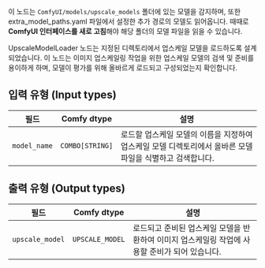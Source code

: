 이 노드는 `ComfyUI/models/upscale_models` 폴더에 있는 모델을 감지하며,
또한 extra_model_paths.yaml 파일에서 설정한 추가 경로의 모델도 읽어옵니다.
때때로 **ComfyUI 인터페이스를 새로 고침**해야 해당 폴더의 모델 파일을 읽을 수 있습니다.

UpscaleModelLoader 노드는 지정된 디렉토리에서 업스케일 모델을 로드하도록 설계되었습니다. 이 노드는 이미지 업스케일링 작업을 위한 업스케일 모델의 검색 및 준비를 용이하게 하며, 모델이 평가를 위해 올바르게 로드되고 구성되었는지 확인합니다.
## 입력 유형 (Input types)

| 필드          | Comfy dtype       | 설명                                                                       |
|----------------|-------------------|-----------------------------------------------------------------------------------|
| `model_name`   | `COMBO[STRING]`    | 로드할 업스케일 모델의 이름을 지정하여 업스케일 모델 디렉토리에서 올바른 모델 파일을 식별하고 검색합니다. |

## 출력 유형 (Output types)

| 필드            | Comfy dtype         | 설명                                                              |
|-------------------|---------------------|--------------------------------------------------------------------------|
| `upscale_model`  | `UPSCALE_MODEL`     | 로드되고 준비된 업스케일 모델을 반환하여 이미지 업스케일링 작업에 사용할 준비가 되어 있습니다. |